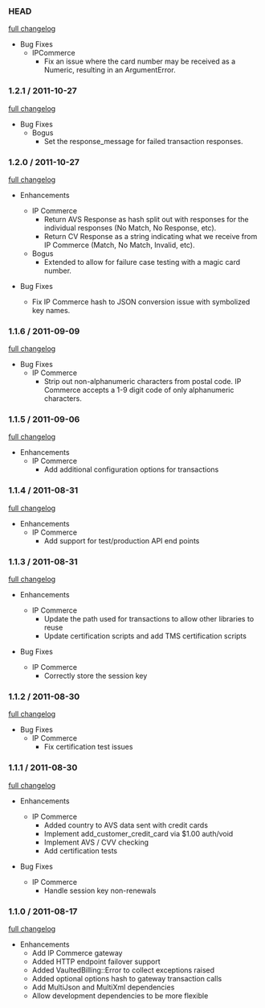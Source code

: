 ### HEAD

[full changelog](https://github.com/envylabs/vaulted_billing/compare/v1.2.1...develop)

* Bug Fixes
  * IPCommerce
    * Fix an issue where the card number may be received as a Numeric, resulting in an ArgumentError.

### 1.2.1 / 2011-10-27

[full changelog](http://github.com/envylabs/vaulted_billing/compare/v1.2.0...v1.2.1)

* Bug Fixes
  * Bogus
    * Set the response_message for failed transaction responses.

### 1.2.0 / 2011-10-27

[full changelog](http://github.com/envylabs/vaulted_billing/compare/v1.1.6...v1.2.0)

* Enhancements
  * IP Commerce
    * Return AVS Response as hash split out with responses for the individual responses (No Match, No Response, etc).
    * Return CV Response as a string indicating what we receive from IP Commerce (Match, No Match, Invalid, etc).
  * Bogus
    * Extended to allow for failure case testing with a magic card number.

* Bug Fixes
  * Fix IP Commerce hash to JSON conversion issue with symbolized key names.
    
### 1.1.6 / 2011-09-09

[full changelog](http://github.com/envylabs/vaulted_billing/compare/v1.1.5...v1.1.6)

* Bug Fixes
  * IP Commerce
    * Strip out non-alphanumeric characters from postal code. IP Commerce accepts a 1-9 digit code of only alphanumeric characters.
    
### 1.1.5 / 2011-09-06

[full changelog](http://github.com/envylabs/vaulted_billing/compare/v1.1.4...v1.1.5)

* Enhancements
  * IP Commerce
    * Add additional configuration options for transactions

### 1.1.4 / 2011-08-31

[full changelog](http://github.com/envylabs/vaulted_billing/compare/v1.1.3...v1.1.4)

* Enhancements
  * IP Commerce
    * Add support for test/production API end points

### 1.1.3 / 2011-08-31

[full changelog](http://github.com/envylabs/vaulted_billing/compare/v1.1.2...v1.1.3)

* Enhancements
  * IP Commerce
    * Update the path used for transactions to allow other libraries to reuse
    * Update certification scripts and add TMS certification scripts

* Bug Fixes
  * IP Commerce
    * Correctly store the session key

### 1.1.2 / 2011-08-30

[full changelog](http://github.com/envylabs/vaulted_billing/compare/v1.1.1...v1.1.2)

* Bug Fixes
  * IP Commerce
    * Fix certification test issues

### 1.1.1 / 2011-08-30

[full changelog](http://github.com/envylabs/vaulted_billing/compare/v1.1.0...v1.1.1)

* Enhancements
  * IP Commerce
    * Added country to AVS data sent with credit cards
    * Implement add_customer_credit_card via $1.00 auth/void
    * Implement AVS / CVV checking
    * Add certification tests

* Bug Fixes
  * IP Commerce
    * Handle session key non-renewals
  
### 1.1.0 / 2011-08-17

[full changelog](http://github.com/envylabs/vaulted_billing/compare/v1.0.2...v1.1.0)

* Enhancements
  * Add IP Commerce gateway
  * Added HTTP endpoint failover support
  * Added VaultedBilling::Error to collect exceptions raised
  * Added optional options hash to gateway transaction calls
  * Add MultiJson and MultiXml dependencies
  * Allow development dependencies to be more flexible
